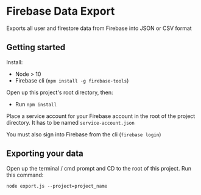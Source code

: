 # Firebase Data Export
Exports all user and firestore data from Firebase into JSON or CSV format

## Getting started
Install:
- Node > 10
- Firebase cli (`npm install -g firebase-tools`)

Open up this project's root directory, then:
- Run `npm install`

Place a service account for your Firebase account in the root of the project directory. It has to be named `service-account.json`

You must also sign into Firebase from the cli (`firebase login`)

## Exporting your data
Open up the terminal / cmd prompt and CD to the root of this project. Run this command:

`node export.js --project=project_name`

